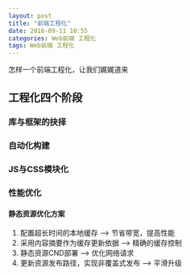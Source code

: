 ```yaml
---
layout: post
title: "前端工程化"
date: 2016-09-11 10:55
categories: Web前端 工程化
tags: Web前端 工程化 
---
```




怎样一个前端工程化，让我们娓娓道来




## 工程化四个阶段

### 库与框架的抉择

### 自动化构建

### JS与CSS模块化

### 性能优化

#### 静态资源优化方案

1. 配置超长时间的本地缓存 --> 节省带宽，提高性能
2. 采用内容摘要作为缓存更新依据 --> 精确的缓存控制
3. 静态资源CND部署 --> 优化网络请求
4. 更新资源发布路径，实现非覆盖式发布 --> 平滑升级


